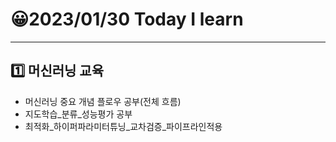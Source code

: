 # 😀2023/01/30 Today I learn
-------------------------
## 1️⃣ 머신러닝 교육

 * 머신러닝 중요 개념 플로우 공부(전체 흐름)
 * 지도학습_분류_성능평가 공부
 * 최적화_하이퍼파라미터튜닝_교차검증_파이프라인적용 
